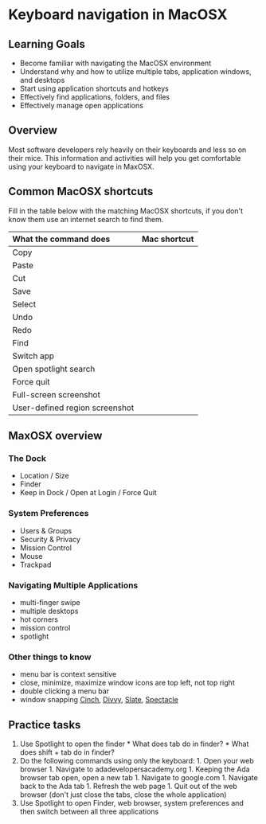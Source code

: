 # Keyboard navigation in MacOSX

## Learning Goals
* Become familiar with navigating the MacOSX environment
* Understand why and how to utilize multiple tabs, application windows, and desktops
* Start using application shortcuts and hotkeys
* Effectively find applications, folders, and files
* Effectively manage open applications 

## Overview
Most software developers rely heavily on their keyboards and less so on their mice. This information and activities will help you get comfortable using your keyboard to navigate in MaxOSX.

## Common MacOSX shortcuts
Fill in the table below with the matching MacOSX shortcuts, if you don't know them use an internet search to find them.

| What the command does | Mac shortcut |
| :--- | :--- |
| Copy | |
| Paste | |
| Cut | |
| Save | |
| Select | |
| Undo | |
| Redo | |
| Find | |
| Switch app | |
| Open spotlight search | |
| Force quit | |
| Full-screen screenshot | |
| User-defined region screenshot | |


## MaxOSX overview

### The Dock
- Location / Size
- Finder
- Keep in Dock / Open at Login / Force Quit

### System Preferences
- Users & Groups
- Security & Privacy
- Mission Control
- Mouse
- Trackpad

### Navigating Multiple Applications
- multi-finger swipe
- multiple desktops
- hot corners
- mission control
- spotlight

### Other things to know
- menu bar is context sensitive
- close, minimize, maximize window icons are top left, not top right
- double clicking a menu bar
- window snapping [Cinch](http://www.irradiatedsoftware.com/cinch/), [Divvy](http://mizage.com/divvy/), [Slate](https://github.com/mattr-/slate), [Spectacle](https://www.spectacleapp.com/)

## Practice tasks
1. Use Spotlight to open the finder
		* What does tab do in finder?
		* What does shift + tab do in finder?
2. Do the following commands using only the keyboard:
		1. Open your web browser
		1. Navigate to adadevelopersacademy.org
		1. Keeping the Ada browser tab open, open a new tab
		1. Navigate to google.com
		1. Navigate back to the Ada tab
		1. Refresh the web page
		1. Quit out of the web browser (don't just close the tabs, close the whole application)
3. Use Spotlight to open Finder, web browser, system preferences and then switch between all three applications